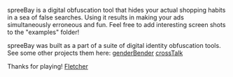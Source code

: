 spreeBay is a digital obfuscation tool that hides your actual shopping habits in a sea of false searches. Using it results in making your ads simultaneously erroneous and fun. Feel free to add interesting screen shots to the "examples" folder! 

spreeBay was built as a part of a suite of digital identity obfuscation tools. See some other projects them here:
<a href="https://github.com/lifeonhoth/genderBender">genderBender</a> 
<a href="https://github.com/lifeonhoth/crosstalkrepo">crossTalk</a> 

Thanks for playing!
<a href="fletcherbach.com">Fletcher</a> 


